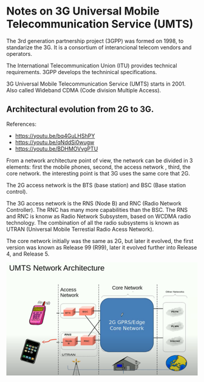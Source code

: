 # Notes on 3G Universal Mobile Telecommunication Service  (UMTS)


The 3rd generation partnership project (3GPP) was formed on 1998, to standarize the 3G. It is a consortium of interancional telecom vendors and operators. 

The International Telecommunication Union (ITU) provides technical requirements. 3GPP develops the techninical specifications. 

3G Universal Mobile Telecommunication Service (UMTS) starts in 2001. Also called Wideband CDMA (Code division Multiple Access). 

## Architectural evolution from 2G to 3G. 

References:
 - https://youtu.be/bq4GuLHShPY
 - https://youtu.be/qNddSi0wugw
 - https://youtu.be/BDHMOVvgPTU

From a network architecture point of view, the network can be divided in 3 elements: first the mobile phones, second, the access network , third, the core network. 
the interesting point is that 3G uses the same core that 2G. 

The 2G access network is the BTS (base station) and BSC (Base station control).

The 3G access network is the RNS (Node B) and RNC (Radio Network Controller). The RNC has many more capabilities than the BSC. The RNS and RNC is knonw as Radio Network Subsystem, based on WCDMA radio technology. The combination of all the radio subsystems is known as UTRAN (Universal Mobile Terrestial Radio Acess Network). 

The core network initially was the same as 2G, but later it evolved, the first version was known as Release 99 (R99), later it evolved further into Release 4, and Release 5. 

![2g_to_3g_architecture](https://github.com/sergiocollado/potpourri/blob/master/Notes_on_protocols/Images_mobile_communication/UMTS_architecture_2g_to_3g.PNG)
